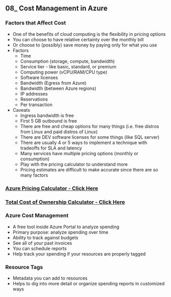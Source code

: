 ## 08_ Cost Management in Azure

### Factors that Affect Cost
- One of the benefits of cloud computing is the flexibility in pricing options
- You can choose to have relative certainty over the monthly bill
- Or choose to (possibly) save money by paying only for what you use
- Factors
  - Time
  - Consumption (storage, compute, bandwidth)
  - Service tier - like basic, standard, or premium
  - Computing power (vCPU/RAM/CPU type)
  - Software licenses
  - Bandwidth (Egress from Azure)
  - Bandwidth (between Azure regions)
  - IP addresses
  - Reservations
  - Per transaction
- Caveats
  - Ingress bandwidth is free
  - First 5 GB outbound is free
  - There are free and cheap options for many things (i.e. free distros from Linux and paid distros of Linux)
  - There are DEV software licenses for some things (like SQL server)
  - There are usually 4 or 5 ways to implement a technique with tradeoffs for SLA and latency
  - Many services have multiple pricing options (monthly or consumption)
  - Play with the pricing calculator to understand more
  - Pricing estimates are difficult to make accurate since there are so many factors

### [Azure Pricing Calculator - Click Here](https://azure.microsoft.com/en-us/pricing/calculator/?ef_id=_k_CjwKCAjwmrqzBhAoEiwAXVpgogb-wf7QsWECThU3qzPLSyveU3vejZKB2geqgISCwMPe-KD66NBEwBoCuKMQAvD_BwE_k_&OCID=AIDcmm5edswduu_SEM__k_CjwKCAjwmrqzBhAoEiwAXVpgogb-wf7QsWECThU3qzPLSyveU3vejZKB2geqgISCwMPe-KD66NBEwBoCuKMQAvD_BwE_k_&gad_source=1&gclid=CjwKCAjwmrqzBhAoEiwAXVpgogb-wf7QsWECThU3qzPLSyveU3vejZKB2geqgISCwMPe-KD66NBEwBoCuKMQAvD_BwE)

### [Total Cost of Ownership Calculator - Click Here](https://azure.microsoft.com/en-us/pricing/tco/calculator/)

### Azure Cost Management
- A free tool inside Azure Portal to analyze spending
- Primary purpose: analyze spending over time
- Ability to track against budgets
- See all of your past invoices
- You can schedule reports
- Help track your spending if your resources are properly tagged

### Resource Tags
- Metadata you can add to resources 
- Helps to dig into more detail or organize spending reports in customized ways